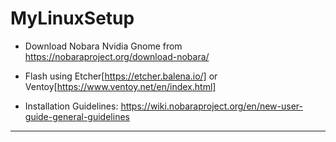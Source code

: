 # MyLinuxSetup

- Download Nobara Nvidia Gnome from https://nobaraproject.org/download-nobara/
  
- Flash using Etcher[https://etcher.balena.io/] or Ventoy[https://www.ventoy.net/en/index.html]
  
- Installation Guidelines: https://wiki.nobaraproject.org/en/new-user-guide-general-guidelines

---
